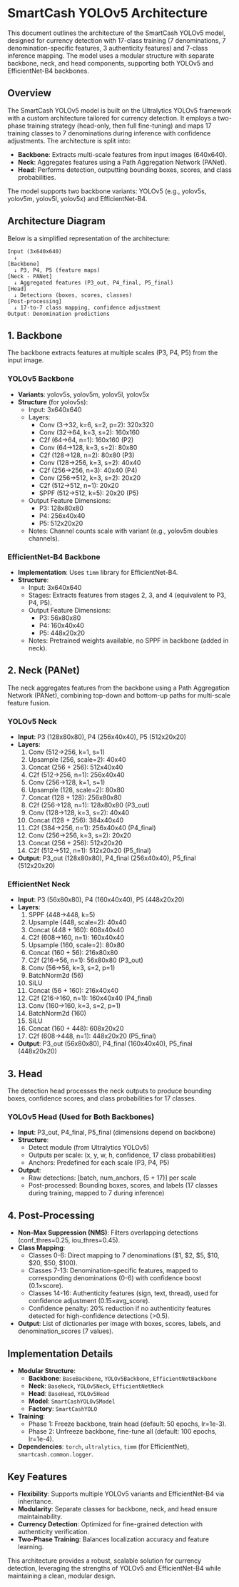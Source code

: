 # SmartCash YOLOv5 Architecture

This document outlines the architecture of the SmartCash YOLOv5 model, designed for currency detection with 17-class training (7 denominations, 7 denomination-specific features, 3 authenticity features) and 7-class inference mapping. The model uses a modular structure with separate backbone, neck, and head components, supporting both YOLOv5 and EfficientNet-B4 backbones.

## Overview

The SmartCash YOLOv5 model is built on the Ultralytics YOLOv5 framework with a custom architecture tailored for currency detection. It employs a two-phase training strategy (head-only, then full fine-tuning) and maps 17 training classes to 7 denominations during inference with confidence adjustments. The architecture is split into:

- **Backbone**: Extracts multi-scale features from input images (640x640).
- **Neck**: Aggregates features using a Path Aggregation Network (PANet).
- **Head**: Performs detection, outputting bounding boxes, scores, and class probabilities.

The model supports two backbone variants: YOLOv5 (e.g., yolov5s, yolov5m, yolov5l, yolov5x) and EfficientNet-B4.

## Architecture Diagram

Below is a simplified representation of the architecture:

```
Input (3x640x640)
  ↓
[Backbone]
  ↓ P3, P4, P5 (feature maps)
[Neck - PANet]
  ↓ Aggregated features (P3_out, P4_final, P5_final)
[Head]
  ↓ Detections (boxes, scores, classes)
[Post-processing]
  ↓ 17-to-7 class mapping, confidence adjustment
Output: Denomination predictions
```

## 1. Backbone

The backbone extracts features at multiple scales (P3, P4, P5) from the input image.

### YOLOv5 Backbone

- **Variants**: yolov5s, yolov5m, yolov5l, yolov5x
- **Structure** (for yolov5s):
  - Input: 3x640x640
  - Layers:
    - Conv (3→32, k=6, s=2, p=2): 320x320
    - Conv (32→64, k=3, s=2): 160x160
    - C2f (64→64, n=1): 160x160 (P2)
    - Conv (64→128, k=3, s=2): 80x80
    - C2f (128→128, n=2): 80x80 (P3)
    - Conv (128→256, k=3, s=2): 40x40
    - C2f (256→256, n=3): 40x40 (P4)
    - Conv (256→512, k=3, s=2): 20x20
    - C2f (512→512, n=1): 20x20
    - SPPF (512→512, k=5): 20x20 (P5)
  - Output Feature Dimensions:
    - P3: 128x80x80
    - P4: 256x40x40
    - P5: 512x20x20
  - Notes: Channel counts scale with variant (e.g., yolov5m doubles channels).

### EfficientNet-B4 Backbone

- **Implementation**: Uses `timm` library for EfficientNet-B4.
- **Structure**:
  - Input: 3x640x640
  - Stages: Extracts features from stages 2, 3, and 4 (equivalent to P3, P4, P5).
  - Output Feature Dimensions:
    - P3: 56x80x80
    - P4: 160x40x40
    - P5: 448x20x20
  - Notes: Pretrained weights available, no SPPF in backbone (added in neck).

## 2. Neck (PANet)

The neck aggregates features from the backbone using a Path Aggregation Network (PANet), combining top-down and bottom-up paths for multi-scale feature fusion.

### YOLOv5 Neck

- **Input**: P3 (128x80x80), P4 (256x40x40), P5 (512x20x20)
- **Layers**:
  1. Conv (512→256, k=1, s=1)
  2. Upsample (256, scale=2): 40x40
  3. Concat (256 + 256): 512x40x40
  4. C2f (512→256, n=1): 256x40x40
  5. Conv (256→128, k=1, s=1)
  6. Upsample (128, scale=2): 80x80
  7. Concat (128 + 128): 256x80x80
  8. C2f (256→128, n=1): 128x80x80 (P3_out)
  9. Conv (128→128, k=3, s=2): 40x40
  10. Concat (128 + 256): 384x40x40
  11. C2f (384→256, n=1): 256x40x40 (P4_final)
  12. Conv (256→256, k=3, s=2): 20x20
  13. Concat (256 + 256): 512x20x20
  14. C2f (512→512, n=1): 512x20x20 (P5_final)
- **Output**: P3_out (128x80x80), P4_final (256x40x40), P5_final (512x20x20)

### EfficientNet Neck

- **Input**: P3 (56x80x80), P4 (160x40x40), P5 (448x20x20)
- **Layers**:
  1. SPPF (448→448, k=5)
  2. Upsample (448, scale=2): 40x40
  3. Concat (448 + 160): 608x40x40
  4. C2f (608→160, n=1): 160x40x40
  5. Upsample (160, scale=2): 80x80
  6. Concat (160 + 56): 216x80x80
  7. C2f (216→56, n=1): 56x80x80 (P3_out)
  8. Conv (56→56, k=3, s=2, p=1)
  9. BatchNorm2d (56)
  10. SiLU
  11. Concat (56 + 160): 216x40x40
  12. C2f (216→160, n=1): 160x40x40 (P4_final)
  13. Conv (160→160, k=3, s=2, p=1)
  14. BatchNorm2d (160)
  15. SiLU
  16. Concat (160 + 448): 608x20x20
  17. C2f (608→448, n=1): 448x20x20 (P5_final)
- **Output**: P3_out (56x80x80), P4_final (160x40x40), P5_final (448x20x20)

## 3. Head

The detection head processes the neck outputs to produce bounding boxes, confidence scores, and class probabilities for 17 classes.

### YOLOv5 Head (Used for Both Backbones)

- **Input**: P3_out, P4_final, P5_final (dimensions depend on backbone)
- **Structure**:
  - Detect module (from Ultralytics YOLOv5)
  - Outputs per scale: (x, y, w, h, confidence, 17 class probabilities)
  - Anchors: Predefined for each scale (P3, P4, P5)
- **Output**:
  - Raw detections: [batch, num_anchors, (5 + 17)] per scale
  - Post-processed: Bounding boxes, scores, and labels (17 classes during training, mapped to 7 during inference)

## 4. Post-Processing

- **Non-Max Suppression (NMS)**: Filters overlapping detections (conf_thres=0.25, iou_thres=0.45).
- **Class Mapping**:
  - Classes 0-6: Direct mapping to 7 denominations ($1, $2, $5, $10, $20, $50, $100).
  - Classes 7-13: Denomination-specific features, mapped to corresponding denominations (0-6) with confidence boost (0.1×score).
  - Classes 14-16: Authenticity features (sign, text, thread), used for confidence adjustment (0.15×avg_score).
  - Confidence penalty: 20% reduction if no authenticity features detected for high-confidence detections (>0.5).
- **Output**: List of dictionaries per image with boxes, scores, labels, and denomination_scores (7 values).

## Implementation Details

- **Modular Structure**:
  - **Backbone**: `BaseBackbone`, `YOLOv5Backbone`, `EfficientNetBackbone`
  - **Neck**: `BaseNeck`, `YOLOv5Neck`, `EfficientNetNeck`
  - **Head**: `BaseHead`, `YOLOv5Head`
  - **Model**: `SmartCashYOLOv5Model`
  - **Factory**: `SmartCashYOLO`
- **Training**:
  - Phase 1: Freeze backbone, train head (default: 50 epochs, lr=1e-3).
  - Phase 2: Unfreeze backbone, fine-tune all (default: 100 epochs, lr=1e-4).
- **Dependencies**: `torch`, `ultralytics`, `timm` (for EfficientNet), `smartcash.common.logger`.

## Key Features

- **Flexibility**: Supports multiple YOLOv5 variants and EfficientNet-B4 via inheritance.
- **Modularity**: Separate classes for backbone, neck, and head ensure maintainability.
- **Currency Detection**: Optimized for fine-grained detection with authenticity verification.
- **Two-Phase Training**: Balances localization accuracy and feature learning.

This architecture provides a robust, scalable solution for currency detection, leveraging the strengths of YOLOv5 and EfficientNet-B4 while maintaining a clean, modular design.